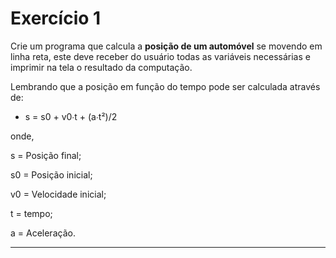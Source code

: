 # Exercício 1

Crie um programa que calcula a **posição de um automóvel** se movendo em linha reta, este deve receber do usuário todas as variáveis necessárias e imprimir na tela o resultado da computação.

Lembrando que a posição em função do tempo pode ser calculada através de:
* s = s0 + v0∙t + (a∙t²)/2

onde,

s = Posição final;

s0 = Posição inicial;

v0 = Velocidade inicial;

t = tempo;

a = Aceleração.

___
